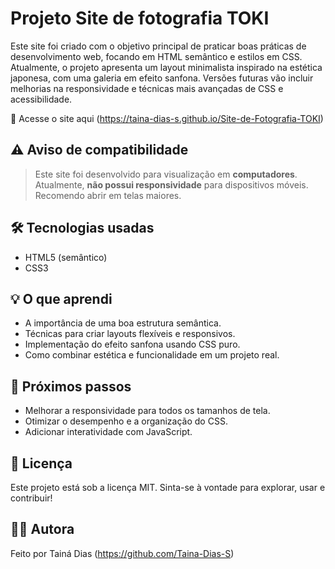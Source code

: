 # Projeto Site de fotografia TOKI

Este site foi criado com o objetivo principal de praticar boas práticas de desenvolvimento web, focando em HTML semântico e estilos em CSS.
Atualmente, o projeto apresenta um layout minimalista inspirado na estética japonesa, com uma galeria em efeito sanfona. Versões futuras vão incluir melhorias na responsividade e técnicas mais avançadas de CSS e acessibilidade.

🔗 Acesse o site aqui (https://taina-dias-s.github.io/Site-de-Fotografia-TOKI)
## ⚠️ Aviso de compatibilidade

> Este site foi desenvolvido para visualização em **computadores**.  
> Atualmente, **não possui responsividade** para dispositivos móveis.  
> Recomendo abrir em telas maiores.


## 🛠️ Tecnologias usadas

- HTML5 (semântico)
- CSS3
  
## 💡 O que aprendi

- A importância de uma boa estrutura semântica.
- Técnicas para criar layouts flexíveis e responsivos.
- Implementação do efeito sanfona usando CSS puro.
- Como combinar estética e funcionalidade em um projeto real.

## 🚀 Próximos passos

- Melhorar a responsividade para todos os tamanhos de tela.
- Otimizar o desempenho e a organização do CSS.
- Adicionar interatividade com JavaScript.
  
## 📄 Licença
Este projeto está sob a licença MIT.
Sinta-se à vontade para explorar, usar e contribuir!

## 👩‍💻 Autora
Feito por Tainá Dias (https://github.com/Taina-Dias-S)
